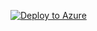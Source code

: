 [![Deploy to Azure](https://aka.ms/deploytoazurebutton)](https://portal.azure.com/#create/Microsoft.Template/https%3A%2F%2Fraw.githubusercontent.com%2Fep3p%2FSentinel_KQL%2Fmain%2FTemporary%2FAWSIdentityRole.json)
